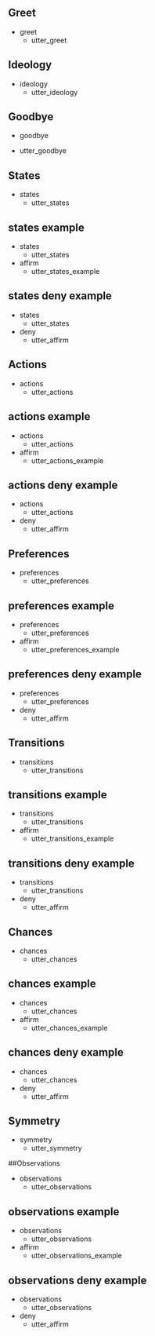 ## Greet
* greet
  - utter_greet

## Ideology
* ideology
  - utter_ideology

## Goodbye
* goodbye
- utter_goodbye

## States
* states
  - utter_states

## states example
* states
  - utter_states
* affirm
  - utter_states_example

## states deny example
* states
  - utter_states
* deny
  - utter_affirm
  
## Actions
* actions
  - utter_actions

## actions example
* actions
  - utter_actions
* affirm
  - utter_actions_example

## actions deny example
* actions
  - utter_actions
* deny
  - utter_affirm

## Preferences
* preferences
  - utter_preferences

## preferences example
* preferences
  - utter_preferences
* affirm
  - utter_preferences_example

## preferences deny example
* preferences
  - utter_preferences
* deny
  - utter_affirm
  
## Transitions
* transitions
  - utter_transitions

## transitions example
* transitions
  - utter_transitions
* affirm
  - utter_transitions_example

## transitions deny example
* transitions
  - utter_transitions
* deny
  - utter_affirm

## Chances
* chances
  - utter_chances

## chances example
* chances
  - utter_chances
* affirm
  - utter_chances_example

## chances deny example
* chances
  - utter_chances
* deny
  - utter_affirm
  
## Symmetry
* symmetry
  - utter_symmetry
  
##Observations
* observations
  - utter_observations

## observations example
* observations
  - utter_observations
* affirm
  - utter_observations_example

## observations deny example
* observations
  - utter_observations
* deny
  - utter_affirm
